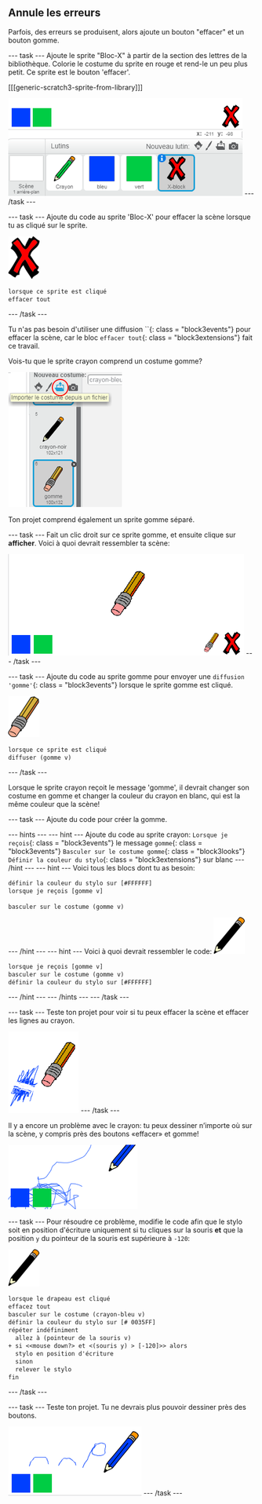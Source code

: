 ## Annule les erreurs

Parfois, des erreurs se produisent, alors ajoute un bouton "effacer" et un bouton gomme.

\--- task \--- Ajoute le sprite "Bloc-X" à partir de la section des lettres de la bibliothèque. Colorie le costume du sprite en rouge et rend-le un peu plus petit. Ce sprite est le bouton 'effacer'.

[[[generic-scratch3-sprite-from-library]]]

![screenshot](images/paint-x.png) \--- /task \---

\--- task \--- Ajoute du code au sprite 'Bloc-X' pour effacer la scène lorsque tu as cliqué sur le sprite.

![traverser](images/cross.png)

```blocks3
lorsque ce sprite est cliqué
effacer tout
```

\--- /task \---

Tu n'as pas besoin d'utiliser une diffusion ``{: class = "block3events"} pour effacer la scène, car le bloc `effacer tout`{: class = "block3extensions"} fait ce travail.

Vois-tu que le sprite crayon comprend un costume gomme?

![capture d'écran](images/paint-eraser-costume.png)

Ton projet comprend également un sprite gomme séparé.

\--- task \--- Fait un clic droit sur ce sprite gomme, et ensuite clique sur **afficher**. Voici à quoi devrait ressembler ta scène:

![screenshot](images/paint-eraser-stage.png) \--- /task \---

\--- task \--- Ajoute du code au sprite gomme pour envoyer une `diffusion 'gomme'`{: class = "block3events"} lorsque le sprite gomme est cliqué.

![gomme](images/eraser.png)

```blocks3
lorsque ce sprite est cliqué
diffuser (gomme v)
```

\--- /task \---

Lorsque le sprite crayon reçoit le message 'gomme', il devrait changer son costume en gomme et changer la couleur du crayon en blanc, qui est la même couleur que la scène!

\--- task \--- Ajoute du code pour créer la gomme.

\--- hints \--- \--- hint \--- Ajoute du code au sprite crayon: `Lorsque je reçois`{: class = "block3events"} le message `gomme`{: class = "block3events"} `Basculer sur le costume gomme`{: class = "block3looks"} `Définir la couleur du stylo`{: class = "block3extensions"} sur blanc \--- /hint \--- \--- hint \--- Voici tous les blocs dont tu as besoin:

```blocks3
définir la couleur du stylo sur [#FFFFFF]
lorsque je reçois [gomme v]

basculer sur le costume (gomme v)
```

\--- /hint \--- \--- hint \--- Voici à quoi devrait ressembler le code: ![crayon](images/pencil.png)

```blocks3
lorsque je reçois [gomme v]
basculer sur le costume (gomme v)
définir la couleur du stylo sur [#FFFFFF]
```

\--- /hint \--- \--- /hints \--- \--- /task \---

\--- task \--- Teste ton projet pour voir si tu peux effacer la scène et effacer les lignes au crayon.

![capture d'écran](images/paint-erase-test.png) \--- /task \---

Il y a encore un problème avec le crayon: tu peux dessiner n’importe où sur la scène, y compris près des boutons «effacer» et gomme!

![screenshot](images/paint-draw-problem.png)

\--- task \--- Pour résoudre ce problème, modifie le code afin que le stylo soit en position d'écriture uniquement si tu cliques sur la souris **et** que la position `y` du pointeur de la souris est supérieure à `-120`:

![crayon](images/pencil.png)

```blocks3
lorsque le drapeau est cliqué 
effacez tout
basculer sur le costume (crayon-bleu v)
définir la couleur du stylo sur [# 0035FF]
répéter indéfiniment
  allez à (pointeur de la souris v)
+ si <<mouse down?> et <(souris y) > [-120]>> alors 
  stylo en position d'écriture
  sinon
  relever le stylo
fin
```

\--- /task \---

\--- task \--- Teste ton projet. Tu ne devrais plus pouvoir dessiner près des boutons.

![capture d'écran](images/paint-fixed.png) \--- /task \---